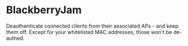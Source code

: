 # BlackberryJam

Deauthenticate connected clients from their associated APs - and keep them off.  Except for your whitelisted MAC addresses, those won't be de-authed.
